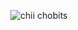<p align="center">
  <img src="https://cdn.donmai.us/original/8b/98/__chii_chobits__8b9895e1dc3e2ee1b4ffa689c63bc851.gif"] alt="chii chobits"/>
</p>

